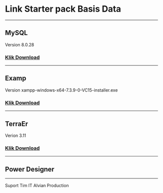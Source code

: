 # **Link Starter pack Basis Data**
--------------------
## MySQL
Version 8.0.28
### [Klik Download](https://downloads.mysql.com/archives/installer/)
------

## Examp
Version xampp-windows-x64-7.3.9-0-VC15-installer.exe
### [Klik Download](https://sourceforge.net/projects/xampp/files/XAMPP%20Windows/7.3.9/)
-------

## TerraEr 
Verion 3.11
### [Klik Download](https://github.com/rterrabh/TerraER/releases/tag/TerraER3.11)
--------
## Power Designer

-------------------------------
Suport Tim IT Alvian Production
